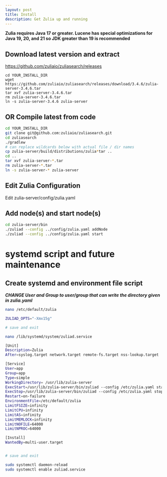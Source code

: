 ```yaml
---
layout: post
title: Install
description: Get Zulia up and running
---
```

**Zulia requires Java 17 or greater.  Lucene has special optimizations for Java 19, 20, and 21 so JDK greater than 19 is recommended**


## Download latest version and extract
https://github.com/zuliaio/zuliasearch/releases
```
cd YOUR_INSTALL_DIR
wget https://github.com/zuliaio/zuliasearch/releases/download/3.4.6/zulia-server-3.4.6.tar
tar xvf zulia-server-3.4.6.tar
rm zulia-server-3.4.6.tar
ln -s zulia-server-3.4.6 zulia-server
```

## OR Compile latest from code
```bash
cd YOUR_INSTALL_DIR
git clone git@github.com:zuliaio/zuliasearch.git
cd zuliasearch
./gradlew
# can replace wildcards below with actual file / dir names
cp zulia-server/build/distributions/zulia*tar .. 
cd ..
tar xvf zulia-server-*.tar
rm zulia-server-*.tar
ln -s zulia-server-* zulia-server
```

## Edit Zulia Configuration
Edit zulia-server/config/zulia.yaml

## Add node(s) and start node(s)
```bash
cd zulia-server/bin
./zuliad --config ../config/zulia.yaml addNode
./zuliad --config ../config/zulia.yaml start
```

# systemd script and future maintenance
## Create systemd and environment file script
**_CHANGE User and Group to user/group that can write the directory given in zulia.yaml_**
```bash
nano /etc/default/zulia

ZULIAD_OPTS="-Xmx15g"

# save and exit

nano /lib/systemd/system/zuliad.service

[Unit]
Description=Zulia
After=syslog.target network.target remote-fs.target nss-lookup.target

[Service]
User=app
Group=app
Type=simple
WorkingDirectory= /usr/lib/zulia-server
ExecStart=/usr/lib/zulia-server/bin/zuliad --config /etc/zulia.yaml start
ExecStop=/usr/lib/zulia-server/bin/zuliad --config /etc/zulia.yaml stop
Restart=on-failure
EnvironmentFile=/etc/default/zulia
LimitFSIZE=infinity
LimitCPU=infinity
LimitAS=infinity
LimitMEMLOCK=infinity
LimitNOFILE=64000
LimitNPROC=64000

[Install]
WantedBy=multi-user.target


# save and exit

sudo systemctl daemon-reload
sudo systemctl enable zuliad.service

```

